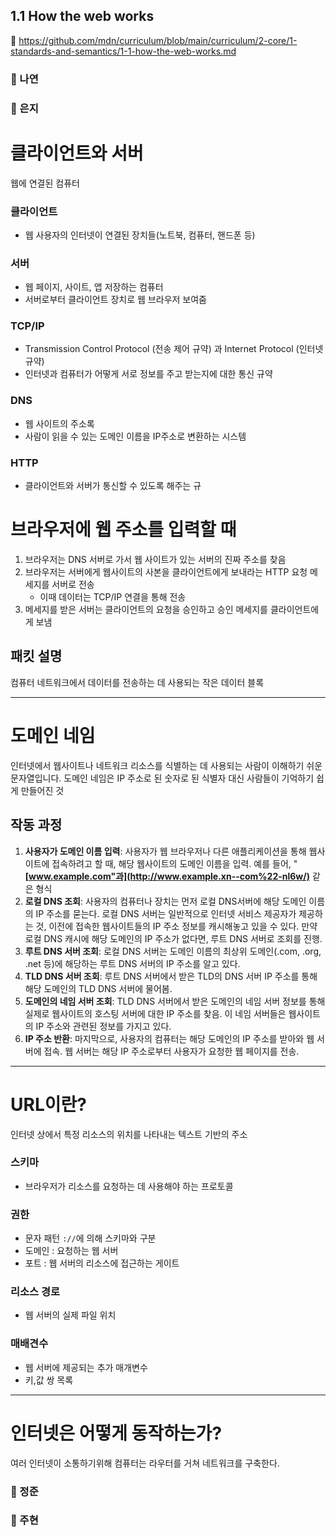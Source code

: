 ## 1.1 How the web works

🔗 https://github.com/mdn/curriculum/blob/main/curriculum/2-core/1-standards-and-semantics/1-1-how-the-web-works.md

### 📝 나연

### 📝 은지
# 클라이언트와 서버

웹에 연결된 컴퓨터

### 클라이언트

- 웹 사용자의 인터넷이 연결된 장치들(노트북, 컴퓨터, 핸드폰 등)

### 서버

- 웹 페이지, 사이트, 앱 저장하는 컴퓨터
- 서버로부터 클라이언트 장치로 웹 브라우저 보여줌

### TCP/IP

- Transmission Control Protocol (전송 제어 규약) 과 Internet Protocol (인터넷 규약)
- 인터넷과 컴퓨터가 어떻게 서로 정보를 주고 받는지에 대한 통신 규약

### DNS

- 웹 사이트의 주소록
- 사람이 읽을 수 있는 도메인 이름을 IP주소로 변환하는 시스템

### **HTTP**

- 클라이언트와 서버가 통신할 수 있도록 해주는 규

# 브라우저에 웹 주소를 입력할 때

1. 브라우저는 DNS 서버로 가서 웹 사이트가 있는 서버의 진짜 주소를 찾음
2. 브라우저는 서버에게 웹사이트의 사본을 클라이언트에게 보내라는 HTTP 요청 메세지를 서버로 전송 
    - 이때 데이터는 TCP/IP 연결을 통해 전송
3. 메세지를 받은 서버는 클라이언트의 요청을 승인하고 승인 메세지를 클라이언트에게 보냄

## 패킷 설명

컴퓨터 네트워크에서 데이터를 전송하는 데 사용되는 작은 데이터 블록

---

# 도메인 네임

인터넷에서 웹사이트나 네트워크 리소스를 식별하는 데 사용되는 사람이 이해하기 쉬운 문자열입니다. 도메인 네임은 IP 주소로 된 숫자로 된 식별자 대신 사람들이 기억하기 쉽게 만들어진 것

## 작동 과정

1. **사용자가 도메인 이름 입력**: 사용자가 웹 브라우저나 다른 애플리케이션을 통해 웹사이트에 접속하려고 할 때, 해당 웹사이트의 도메인 이름을 입력. 예를 들어, "**[www.example.com"과](http://www.example.xn--com%22-nl6w/)** 같은 형식
2. **로컬 DNS 조회**: 사용자의 컴퓨터나 장치는 먼저 로컬 DNS서버에 해당 도메인 이름의 IP 주소를 묻는다. 로컬 DNS 서버는 일반적으로 인터넷 서비스 제공자가 제공하는 것, 이전에 접속한 웹사이트들의 IP 주소 정보를 캐시해놓고 있을 수 있다. 만약 로컬 DNS 캐시에 해당 도메인의 IP 주소가 없다면, 루트 DNS 서버로 조회를 진행.
3. **루트 DNS 서버 조회**: 로컬 DNS 서버는 도메인 이름의 최상위 도메인(.com, .org, .net 등)에 해당하는 루트 DNS 서버의 IP 주소를 알고 있다.
4. **TLD DNS 서버 조회**: 루트 DNS 서버에서 받은 TLD의 DNS 서버 IP 주소를 통해 해당 도메인의 TLD DNS 서버에 물어봄. 
5. **도메인의 네임 서버 조회**: TLD DNS 서버에서 받은 도메인의 네임 서버 정보를 통해 실제로 웹사이트의 호스팅 서버에 대한 IP 주소를 찾음. 이 네임 서버들은 웹사이트의 IP 주소와 관련된 정보를 가지고 있다.
6. **IP 주소 반환**: 마지막으로, 사용자의 컴퓨터는 해당 도메인의 IP 주소를 받아와 웹 서버에 접속. 웹 서버는 해당 IP 주소로부터 사용자가 요청한 웹 페이지를 전송.

---

# **URL이란?**

인터넷 상에서 특정 리소스의 위치를 나타내는 텍스트 기반의 주소


### 스키마

- 브라우저가 리소스를 요청하는 데 사용해야 하는 프로토콜

### 권한

- 문자 패턴 `://`에 의해 스키마와 구분
- 도메인 : 요청하는 웹 서버
- 포트 : 웹 서버의 리소스에 접근하는 게이트

### 리소스 경로

- 웹 서버의 실제 파일 위치

### 매배견수

- 웹 서버에 제공되는 추가 매개변수
- 키,값 쌍 목록

---

# 인터넷은 어떻게 동작하는가?

여러 인터넷이 소통하기위해 컴퓨터는 라우터를 거쳐 네트워크를 구축한다.

### 📝 정준

### 📝 주현
